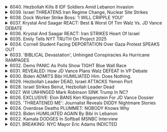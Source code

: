 <details>
<summary>6040. Hezbollah Kills 8 IDF Soldiers Amid Lebanon Invasion</summary><br>

<a href="https://www.youtube.com/watch?v=tg2eyiLCrA0" target="_blank">
    <img src="https://img.youtube.com/vi/tg2eyiLCrA0/maxresdefault.jpg" 
        alt="[Youtube]" width="200">
</a>

# Hezbollah Kills 8 IDF Soldiers Amid Lebanon Invasion


</details>

<details>
<summary>6039. Israel THREATENS Iran Regime Change, Nuclear Site Strikes</summary><br>

<a href="https://www.youtube.com/watch?v=xYBXbHnlnQc" target="_blank">
    <img src="https://img.youtube.com/vi/xYBXbHnlnQc/maxresdefault.jpg" 
        alt="[Youtube]" width="200">
</a>

# Israel THREATENS Iran Regime Change, Nuclear Site Strikes


</details>

<details>
<summary>6038. Dock Worker Strike Boss: 'I WILL CRIPPLE YOU!'</summary><br>

<a href="https://www.youtube.com/watch?v=BIKHiyO-FHg" target="_blank">
    <img src="https://img.youtube.com/vi/BIKHiyO-FHg/maxresdefault.jpg" 
        alt="[Youtube]" width="200">
</a>

# Dock Worker Strike Boss: 'I WILL CRIPPLE YOU!'


</details>

<details>
<summary>6037. Krystal And Saagar REACT: Best & Worst Of Tim Walz Vs. JD Vance DEBATE</summary><br>

<a href="https://www.youtube.com/watch?v=6GGxlmCpduw" target="_blank">
    <img src="https://img.youtube.com/vi/6GGxlmCpduw/maxresdefault.jpg" 
        alt="[Youtube]" width="200">
</a>

# Krystal And Saagar REACT: Best & Worst Of Tim Walz Vs. JD Vance DEBATE


</details>

<details>
<summary>6036. Krystal And Saagar REACT: Iran STRIKES Heart Of Israel</summary><br>

<a href="https://www.youtube.com/watch?v=XBRgMJpsi2Y" target="_blank">
    <img src="https://img.youtube.com/vi/XBRgMJpsi2Y/maxresdefault.jpg" 
        alt="[Youtube]" width="200">
</a>

# Krystal And Saagar REACT: Iran STRIKES Heart Of Israel


</details>

<details>
<summary>6035. Emily Tells NYT TRUTH On Project 2025</summary><br>

<a href="https://www.youtube.com/watch?v=8aBgz6tNtoI" target="_blank">
    <img src="https://img.youtube.com/vi/8aBgz6tNtoI/maxresdefault.jpg" 
        alt="[Youtube]" width="200">
</a>

# Emily Tells NYT TRUTH On Project 2025


</details>

<details>
<summary>6034. Cornell Student Facing DEPORTATION Over Gaza Protest SPEAKS OUT</summary><br>

<a href="https://www.youtube.com/watch?v=Nlkl8eAcyXA" target="_blank">
    <img src="https://img.youtube.com/vi/Nlkl8eAcyXA/maxresdefault.jpg" 
        alt="[Youtube]" width="200">
</a>

# Cornell Student Facing DEPORTATION Over Gaza Protest SPEAKS OUT


</details>

<details>
<summary>6033. 'BIBLICAL Devastation', Unhinged Conspiracies As Hurricane RAMPAGES</summary><br>

<a href="https://www.youtube.com/watch?v=uOSEiFKN3UA" target="_blank">
    <img src="https://img.youtube.com/vi/uOSEiFKN3UA/maxresdefault.jpg" 
        alt="[Youtube]" width="200">
</a>

# 'BIBLICAL Devastation', Unhinged Conspiracies As Hurricane RAMPAGES


</details>

<details>
<summary>6032. Dems PANIC As Polls Show TIGHT Blue Wall Race</summary><br>

<a href="https://www.youtube.com/watch?v=YkzxedixieA" target="_blank">
    <img src="https://img.youtube.com/vi/YkzxedixieA/maxresdefault.jpg" 
        alt="[Youtube]" width="200">
</a>

# Dems PANIC As Polls Show TIGHT Blue Wall Race


</details>

<details>
<summary>6031. REVEALED: How JD Vance Plans Walz DEFEAT In VP Debate</summary><br>

<a href="https://www.youtube.com/watch?v=drDyfnV3yKk" target="_blank">
    <img src="https://img.youtube.com/vi/drDyfnV3yKk/maxresdefault.jpg" 
        alt="[Youtube]" width="200">
</a>

# REVEALED: How JD Vance Plans Walz DEFEAT In VP Debate


</details>

<details>
<summary>6030. Biden ADMITS Bibi HUMILIATED Him. Does Nothing.</summary><br>

<a href="https://www.youtube.com/watch?v=E1z1lqv41JA" target="_blank">
    <img src="https://img.youtube.com/vi/E1z1lqv41JA/maxresdefault.jpg" 
        alt="[Youtube]" width="200">
</a>

# Biden ADMITS Bibi HUMILIATED Him. Does Nothing.


</details>

<details>
<summary>6029. Hezbollah Leader DEAD, Israel ATTACKS Yemen Port</summary><br>

<a href="https://www.youtube.com/watch?v=Lr0S5nO08uM" target="_blank">
    <img src="https://img.youtube.com/vi/Lr0S5nO08uM/maxresdefault.jpg" 
        alt="[Youtube]" width="200">
</a>

# Hezbollah Leader DEAD, Israel ATTACKS Yemen Port


</details>

<details>
<summary>6028. Israel Strikes Beirut, Hezbollah Leader Dead</summary><br>

<a href="https://www.youtube.com/watch?v=qdVN9jY01HQ" target="_blank">
    <img src="https://img.youtube.com/vi/qdVN9jY01HQ/maxresdefault.jpg" 
        alt="[Youtube]" width="200">
</a>

# Israel Strikes Beirut, Hezbollah Leader Dead


</details>

<details>
<summary>6027. Will UNHINGED Mark Robinson SINK Trump In NC?</summary><br>

<a href="https://www.youtube.com/watch?v=4flIy7fx2ng" target="_blank">
    <img src="https://img.youtube.com/vi/4flIy7fx2ng/maxresdefault.jpg" 
        alt="[Youtube]" width="200">
</a>

# Will UNHINGED Mark Robinson SINK Trump In NC?


</details>

<details>
<summary>6026. EXCLUSIVE: Elon BANS Ken Klippenstein For JD Vance Dossier</summary><br>

<a href="https://www.youtube.com/watch?v=sEV4L_Skgaw" target="_blank">
    <img src="https://img.youtube.com/vi/sEV4L_Skgaw/maxresdefault.jpg" 
        alt="[Youtube]" width="200">
</a>

# EXCLUSIVE: Elon BANS Ken Klippenstein For JD Vance Dossier


</details>

<details>
<summary>6025. 'THREATENED ME': Journalist Reveals DIDDY Nightmare Stories</summary><br>

<a href="https://www.youtube.com/watch?v=NiXH4n24knM" target="_blank">
    <img src="https://img.youtube.com/vi/NiXH4n24knM/maxresdefault.jpg" 
        alt="[Youtube]" width="200">
</a>

# 'THREATENED ME': Journalist Reveals DIDDY Nightmare Stories


</details>

<details>
<summary>6024. Overdose Deaths PLUMMET: NOBODY Knows Why</summary><br>

<a href="https://www.youtube.com/watch?v=Cm0ypzlXwLE" target="_blank">
    <img src="https://img.youtube.com/vi/Cm0ypzlXwLE/maxresdefault.jpg" 
        alt="[Youtube]" width="200">
</a>

# Overdose Deaths PLUMMET: NOBODY Knows Why


</details>

<details>
<summary>6023. Biden HUMILIATED AGAIN By Bibi In Lebanon</summary><br>

<a href="https://www.youtube.com/watch?v=C6VLSthSRHk" target="_blank">
    <img src="https://img.youtube.com/vi/C6VLSthSRHk/maxresdefault.jpg" 
        alt="[Youtube]" width="200">
</a>

# Biden HUMILIATED AGAIN By Bibi In Lebanon


</details>

<details>
<summary>6022. Kamala DODGES In Softball MSNBC Interview</summary><br>

<a href="https://www.youtube.com/watch?v=S1pjcwpKYv0" target="_blank">
    <img src="https://img.youtube.com/vi/S1pjcwpKYv0/maxresdefault.jpg" 
        alt="[Youtube]" width="200">
</a>

# Kamala DODGES In Softball MSNBC Interview


</details>

<details>
<summary>6021. BREAKING: NYC Mayor Eric Adams INDICTED</summary><br>

<a href="https://www.youtube.com/watch?v=SGSW0wXXHU0" target="_blank">
    <img src="https://img.youtube.com/vi/SGSW0wXXHU0/maxresdefault.jpg" 
        alt="[Youtube]" width="200">
</a>

# BREAKING: NYC Mayor Eric Adams INDICTED


</details>

